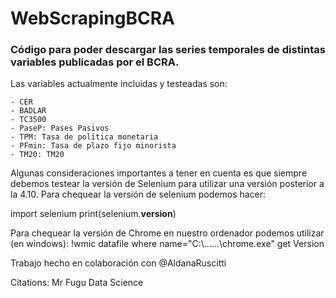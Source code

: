 # WebScrapingBCRA

### Código para poder descargar las series temporales de distintas variables publicadas por el BCRA.

Las variables actualmente incluidas y testeadas son:

	- CER
	- BADLAR
	- TC3500 
	- PaseP: Pases Pasivos
	- TPM: Tasa de política monetaria
	- PFmin: Tasa de plazo fijo minorista
	- TM20: TM20

Algunas consideraciones importantes a tener en cuenta es que siempre debemos testear la versión de Selenium
para utilizar una versión posterior a la 4.10. Para chequear la versión de selenium podemos hacer:

import selenium
print(selenium.__version__)

Para chequear la versión de Chrome en nuestro ordenador podemos utilizar (en windows):
!wmic datafile where name="C:\\......\\chrome.exe" get Version

Trabajo hecho en colaboración con @AldanaRuscitti

Citations: Mr Fugu Data Science